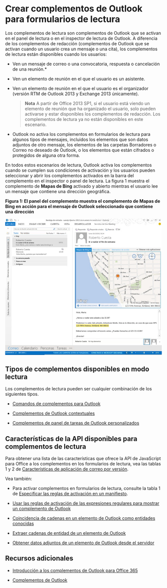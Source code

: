 
# <a name="create-outlook-add-ins-for-read-forms"></a>Crear complementos de Outlook para formularios de lectura

Los complementos de lectura son complementos de Outlook que se activan en el panel de lectura o en el inspector de lectura de Outlook. A diferencia de los complementos de redacción (complementos de Outlook que se activan cuando un usuario crea un mensaje o una cita), los complementos de lectura están disponibles cuando los usuarios:


- Ven un mensaje de correo o una convocatoria, respuesta o cancelación de una reunión.*
    
- Ven un elemento de reunión en el que el usuario es un asistente.
    
- Ven un elemento de reunión en el que el usuario es el organizador (versión RTM de Outlook 2013 y Exchange 2013 únicamente).
    
     >**Nota** A partir de Office 2013 SP1, si el usuario está viendo un elemento de reunión que ha organizado el usuario, solo pueden activarse y estar disponibles los complementos de redacción. Los complementos de lectura ya no están disponibles en este escenario.
* Outlook no activa los complementos en formularios de lectura para algunos tipos de mensajes, incluidos los elementos que son datos adjuntos de otro mensaje, los elementos de las carpetas Borradores o Correo no deseado de Outlook, o los elementos que están cifrados o protegidos de alguna otra forma.

En todos estos escenarios de lectura, Outlook activa los complementos cuando se cumplen sus condiciones de activación y los usuarios pueden seleccionar y abrir los complementos activados en la barra del complemento en el inspector o panel de lectura. La figura 1 muestra el complemento de  **Mapas de Bing** activado y abierto mientras el usuario lee un mensaje que contiene una dirección geográfica.


**Figura 1: El panel del complemento muestra el complemento de Mapas de Bing en acción para el mensaje de Outlook seleccionado que contiene una dirección**

![Aplicación de correo Mapa de Bing en Outlook](../../images/off15appsdk_BingMapMailAppScreenshot.jpg)


## <a name="types-of-add-ins-available-in-read-mode"></a>Tipos de complementos disponibles en modo lectura


Los complementos de lectura pueden ser cualquier combinación de los siguientes tipos.


- [Comandos de complementos para Outlook](../outlook/add-in-commands-for-outlook.md)
    
- [Complementos de Outlook contextuales](../outlook/contextual-outlook-add-ins.md)
    
- [Complementos de panel de tareas de Outlook personalizados](../outlook/custom-pane-outlook-add-ins.md)
    

## <a name="api-features-available-to-read-add-ins"></a>Características de la API disponibles para complementos de lectura


Para obtener una lista de las características que ofrece la API de JavaScript para Office a los complementos en los formularios de lectura, vea las tablas 1 y 2 de [Características de aplicación de correo por versión](http://msdn.microsoft.com/library/f34e2f44-8c9d-4e90-b1d7-3f29506adb92%28Office.15%29.aspx). 

Vea también:


- Para activar complementos en formularios de lectura, consulte la tabla 1 de [Especificar las reglas de activación en un manifiesto](../outlook/manifests/activation-rules.md#specify-activation-rules-in-a-manifest).
    
- [Usar las reglas de activación de las expresiones regulares para mostrar un complemento de Outlook](../outlook/use-regular-expressions-to-show-an-outlook-add-in.md)
    
- [Coincidencia de cadenas en un elemento de Outlook como entidades conocidas](../outlook/match-strings-in-an-item-as-well-known-entities.md)
    
- [Extraer cadenas de entidad de un elemento de Outlook](../outlook/extract-entity-strings-from-an-item.md)
    
- [Obtener datos adjuntos de un elemento de Outlook desde el servidor](../outlook/get-attachments-of-an-outlook-item.md)
    

## <a name="additional-resources"></a>Recursos adicionales



- [Introducción a los complementos de Outlook para Office 365](https://dev.outlook.com/MailAppsGettingStarted/GetStarted.aspx)
    
- [Complementos de Outlook](../outlook/outlook-add-ins.md)
    
